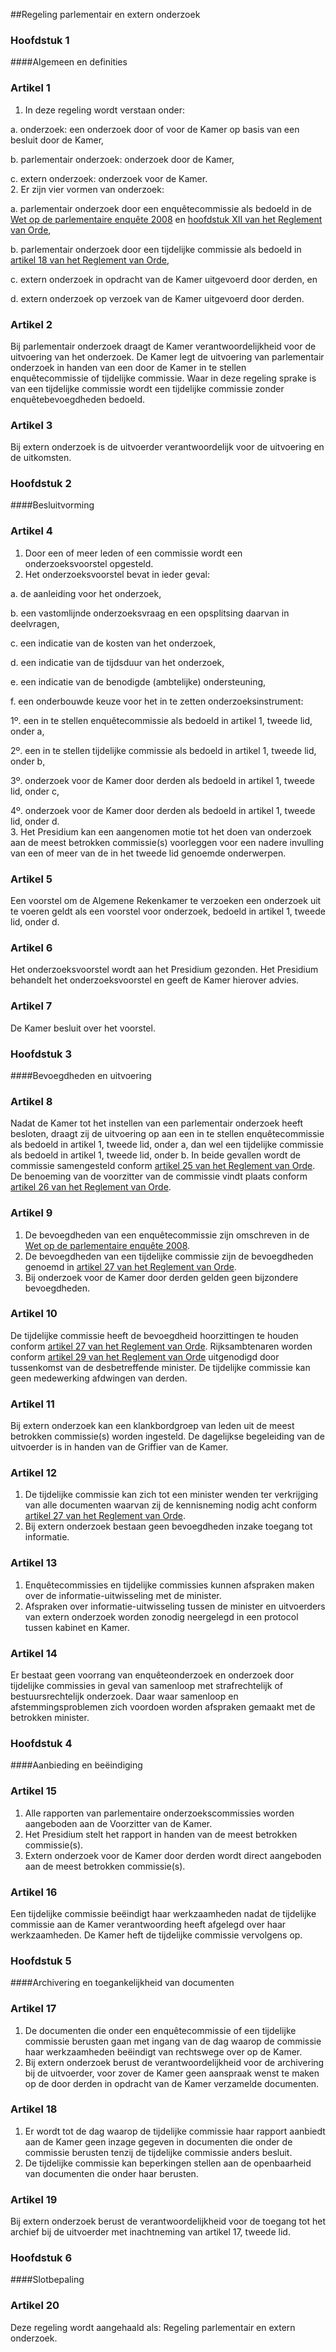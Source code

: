 <meta http-equiv='Content-Type' content='text/html; charset=utf-8' />

##Regeling parlementair en extern onderzoek

### Hoofdstuk  1  

####Algemeen en definities

### Artikel  1  

1.  In deze regeling wordt verstaan onder: 

a. onderzoek: een onderzoek door of voor de Kamer op basis van een besluit door de Kamer,  

b. parlementair onderzoek: onderzoek door de Kamer,  

c. extern onderzoek: onderzoek voor de Kamer.     
2.  Er zijn vier vormen van onderzoek: 

a. parlementair onderzoek door een enquêtecommissie als bedoeld in de [Wet op de parlementaire enquête 2008](../../../../../../../wet/wet/op/de/parlementaire/enquête/2008/BWBR0023825/README.md) en [hoofdstuk XII van het Reglement van Orde](../../../../../../../reglement/regeling/van/22/juni/1993/BWBR0006023/README.md),  

b. parlementair onderzoek door een tijdelijke commissie als bedoeld in [artikel 18 van het Reglement van Orde](../../../../../../../reglement/regeling/van/22/juni/1993/BWBR0006023/README.md),  

c. extern onderzoek in opdracht van de Kamer uitgevoerd door derden, en  

d. extern onderzoek op verzoek van de Kamer uitgevoerd door derden.     

### Artikel  2  

Bij parlementair onderzoek draagt de Kamer verantwoordelijkheid voor de uitvoering van het onderzoek. De Kamer legt de uitvoering van parlementair onderzoek in handen van een door de Kamer in te stellen enquêtecommissie of tijdelijke commissie. Waar in deze regeling sprake is van een tijdelijke commissie wordt een tijdelijke commissie zonder enquêtebevoegdheden bedoeld.  

### Artikel  3  

Bij extern onderzoek is de uitvoerder verantwoordelijk voor de uitvoering en de uitkomsten.  

### Hoofdstuk  2  

####Besluitvorming

### Artikel  4  

1.  Door een of meer leden of een commissie wordt een onderzoeksvoorstel opgesteld.   
2.  Het onderzoeksvoorstel bevat in ieder geval: 

a. de aanleiding voor het onderzoek,  

b. een vastomlijnde onderzoeksvraag en een opsplitsing daarvan in deelvragen,  

c. een indicatie van de kosten van het onderzoek,  

d. een indicatie van de tijdsduur van het onderzoek,  

e. een indicatie van de benodigde (ambtelijke) ondersteuning,  

f. een onderbouwde keuze voor het in te zetten onderzoeksinstrument: 

1º. een in te stellen enquêtecommissie als bedoeld in artikel 1, tweede lid, onder a,  

2º. een in te stellen tijdelijke commissie als bedoeld in artikel 1, tweede lid, onder b,  

3º. onderzoek voor de Kamer door derden als bedoeld in artikel 1, tweede lid, onder c,  

4º. onderzoek voor de Kamer door derden als bedoeld in artikel 1, tweede lid, onder d.       
3.  Het Presidium kan een aangenomen motie tot het doen van onderzoek aan de meest betrokken commissie(s) voorleggen voor een nadere invulling van een of meer van de in het tweede lid genoemde onderwerpen.   

### Artikel  5  

Een voorstel om de Algemene Rekenkamer te verzoeken een onderzoek uit te voeren geldt als een voorstel voor onderzoek, bedoeld in artikel 1, tweede lid, onder d.  

### Artikel  6  

Het onderzoeksvoorstel wordt aan het Presidium gezonden. Het Presidium behandelt het onderzoeksvoorstel en geeft de Kamer hierover advies.  

### Artikel  7  

De Kamer besluit over het voorstel.  

### Hoofdstuk  3  

####Bevoegdheden en uitvoering

### Artikel  8  

Nadat de Kamer tot het instellen van een parlementair onderzoek heeft besloten, draagt zij de uitvoering op aan een in te stellen enquêtecommissie als bedoeld in artikel 1, tweede lid, onder a, dan wel een tijdelijke commissie als bedoeld in artikel 1, tweede lid, onder b. In beide gevallen wordt de commissie samengesteld conform [artikel 25 van het Reglement van Orde](../../../../../../../reglement/regeling/van/22/juni/1993/BWBR0006023/README.md). De benoeming van de voorzitter van de commissie vindt plaats conform [artikel 26 van het Reglement van Orde](../../../../../../../reglement/regeling/van/22/juni/1993/BWBR0006023/README.md).  

### Artikel  9  

1.  De bevoegdheden van een enquêtecommissie zijn omschreven in de [Wet op de parlementaire enquête 2008](../../../../../../../wet/wet/op/de/parlementaire/enquête/2008/BWBR0023825/README.md).   
2.  De bevoegdheden van een tijdelijke commissie zijn de bevoegdheden genoemd in [artikel 27 van het Reglement van Orde](../../../../../../../reglement/regeling/van/22/juni/1993/BWBR0006023/README.md).   
3.  Bij onderzoek voor de Kamer door derden gelden geen bijzondere bevoegdheden.   

### Artikel  10  

De tijdelijke commissie heeft de bevoegdheid hoorzittingen te houden conform [artikel 27 van het Reglement van Orde](../../../../../../../reglement/regeling/van/22/juni/1993/BWBR0006023/README.md). Rijksambtenaren worden conform [artikel 29 van het Reglement van Orde](../../../../../../../reglement/regeling/van/22/juni/1993/BWBR0006023/README.md) uitgenodigd door tussenkomst van de desbetreffende minister. De tijdelijke commissie kan geen medewerking afdwingen van derden.  

### Artikel  11  

Bij extern onderzoek kan een klankbordgroep van leden uit de meest betrokken commissie(s) worden ingesteld. De dagelijkse begeleiding van de uitvoerder is in handen van de Griffier van de Kamer.  

### Artikel  12  

1.  De tijdelijke commissie kan zich tot een minister wenden ter verkrijging van alle documenten waarvan zij de kennisneming nodig acht conform [artikel 27 van het Reglement van Orde](../../../../../../../reglement/regeling/van/22/juni/1993/BWBR0006023/README.md).   
2.  Bij extern onderzoek bestaan geen bevoegdheden inzake toegang tot informatie.   

### Artikel  13  

1.  Enquêtecommissies en tijdelijke commissies kunnen afspraken maken over de informatie-uitwisseling met de minister.   
2.  Afspraken over informatie-uitwisseling tussen de minister en uitvoerders van extern onderzoek worden zonodig neergelegd in een protocol tussen kabinet en Kamer.   

### Artikel  14  

Er bestaat geen voorrang van enquêteonderzoek en onderzoek door tijdelijke commissies in geval van samenloop met strafrechtelijk of bestuursrechtelijk onderzoek. Daar waar samenloop en afstemmingsproblemen zich voordoen worden afspraken gemaakt met de betrokken minister.  

### Hoofdstuk  4  

####Aanbieding en beëindiging

### Artikel  15  

1.  Alle rapporten van parlementaire onderzoekscommissies worden aangeboden aan de Voorzitter van de Kamer.   
2.  Het Presidium stelt het rapport in handen van de meest betrokken commissie(s).   
3.  Extern onderzoek voor de Kamer door derden wordt direct aangeboden aan de meest betrokken commissie(s).   

### Artikel  16  

Een tijdelijke commissie beëindigt haar werkzaamheden nadat de tijdelijke commissie aan de Kamer verantwoording heeft afgelegd over haar werkzaamheden. De Kamer heft de tijdelijke commissie vervolgens op.  

### Hoofdstuk  5  

####Archivering en toegankelijkheid van documenten

### Artikel  17  

1.  De documenten die onder een enquêtecommissie of een tijdelijke commissie berusten gaan met ingang van de dag waarop de commissie haar werkzaamheden beëindigt van rechtswege over op de Kamer.   
2.  Bij extern onderzoek berust de verantwoordelijkheid voor de archivering bij de uitvoerder, voor zover de Kamer geen aanspraak wenst te maken op de door derden in opdracht van de Kamer verzamelde documenten.   

### Artikel  18  

1.  Er wordt tot de dag waarop de tijdelijke commissie haar rapport aanbiedt aan de Kamer geen inzage gegeven in documenten die onder de commissie berusten tenzij de tijdelijke commissie anders besluit.   
2.  De tijdelijke commissie kan beperkingen stellen aan de openbaarheid van documenten die onder haar berusten.   

### Artikel  19  

Bij extern onderzoek berust de verantwoordelijkheid voor de toegang tot het archief bij de uitvoerder met inachtneming van artikel 17, tweede lid.  

### Hoofdstuk  6  

####Slotbepaling

### Artikel  20  

Deze regeling wordt aangehaald als: Regeling parlementair en extern onderzoek.  

